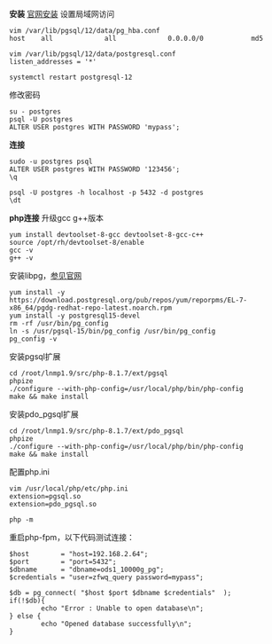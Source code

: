 **安装**
[官网安装](https://www.postgresql.org/download/linux/redhat/)
设置局域网访问
```
vim /var/lib/pgsql/12/data/pg_hba.conf
host    all             all             0.0.0.0/0            md5

vim /var/lib/pgsql/12/data/postgresql.conf
listen_addresses = '*'

systemctl restart postgresql-12
```
修改密码
```
su - postgres
psql -U postgres
ALTER USER postgres WITH PASSWORD 'mypass';
```
**连接**
```
sudo -u postgres psql
ALTER USER postgres WITH PASSWORD '123456';
\q

psql -U postgres -h localhost -p 5432 -d postgres
\dt
```

**php连接**
升级gcc g++版本
```
yum install devtoolset-8-gcc devtoolset-8-gcc-c++
source /opt/rh/devtoolset-8/enable
gcc -v
g++ -v
```
安装libpg，[参见官网](https://www.postgresql.org/download/linux/redhat/)
```
yum install -y https://download.postgresql.org/pub/repos/yum/reporpms/EL-7-x86_64/pgdg-redhat-repo-latest.noarch.rpm
yum install -y postgresql15-devel
rm -rf /usr/bin/pg_config
ln -s /usr/pgsql-15/bin/pg_config /usr/bin/pg_config
pg_config -v
```
安装pgsql扩展
```
cd /root/lnmp1.9/src/php-8.1.7/ext/pgsql
phpize
./configure --with-php-config=/usr/local/php/bin/php-config
make && make install
```
安装pdo_pgsql扩展
```
cd /root/lnmp1.9/src/php-8.1.7/ext/pdo_pgsql
phpize
./configure --with-php-config=/usr/local/php/bin/php-config
make && make install
```
配置php.ini
```
vim /usr/local/php/etc/php.ini
extension=pgsql.so
extension=pdo_pgsql.so

php -m
```
重启php-fpm，以下代码测试连接：
```
$host        = "host=192.168.2.64";
$port        = "port=5432";
$dbname      = "dbname=ods1_10000g_pg";
$credentials = "user=zfwq_query password=mypass";

$db = pg_connect( "$host $port $dbname $credentials"  );
if(!$db){
		echo "Error : Unable to open database\n";
} else {
		echo "Opened database successfully\n";
}
```